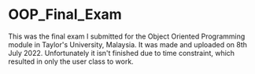 # OOP_Final_Exam
This was the final exam I submitted for the Object Oriented Programming module in Taylor's University, Malaysia. It was made and uploaded on 8th July 2022. Unfortunately it isn't finished due to time constraint, which resulted in only the user class to work.
